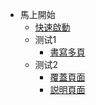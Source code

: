- 馬上開始
  - [快速啟動](languages/zh-TW/GetStart/quickstart.md)
  - 测试1
    - [書寫多頁](languages/zh-TW/GetStart/more-pages.md)
  - 测试2
    - [覆蓋頁面](languages/zh-TW/GetStart/cover.md)
    - [説明頁面](languages/zh-TW/GetStart/helpers.md)
 